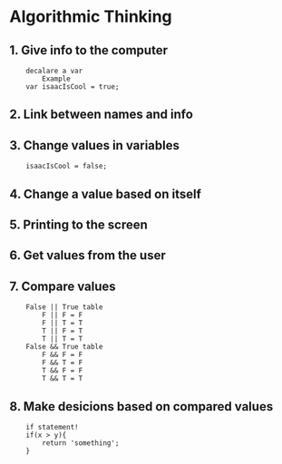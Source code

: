 # Algorithmic Thinking

## 1. Give info to the computer
        
        decalare a var
            Example
        var isaacIsCool = true;
## 2. Link between names and info
## 3. Change values in variables

        isaacIsCool = false;
## 4. Change a value based on itself
## 5. Printing to the screen
## 6. Get values from the user
## 7. Compare values

        False || True table
            F || F = F
            F || T = T
            T || F = T
            T || T = T
        False && True table
            F && F = F
            F && T = F
            T && F = F
            T && T = T

## 8. Make desicions based on compared values

        if statement!
        if(x > y){
            return 'something';
        }